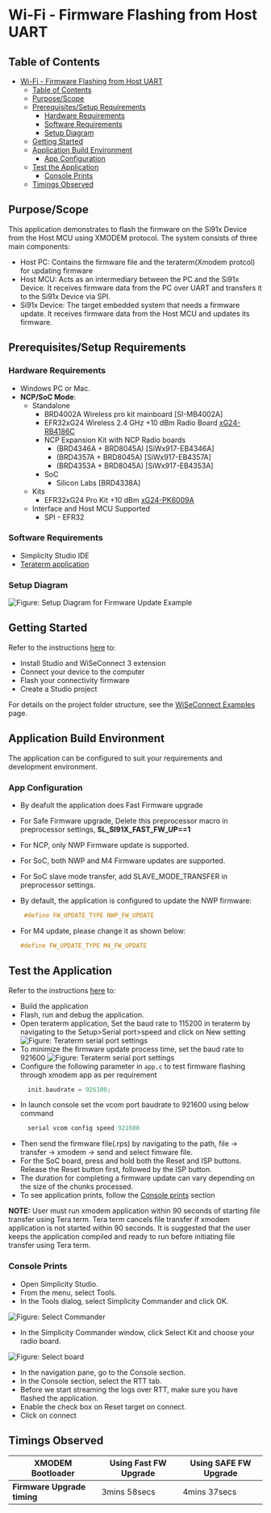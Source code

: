 # Wi-Fi - Firmware Flashing from Host UART

## Table of Contents

- [Wi-Fi - Firmware Flashing from Host UART](#wi-fi---firmware-flashing-from-host-uart)
  - [Table of Contents](#table-of-contents)
  - [Purpose/Scope](#purposescope)
  - [Prerequisites/Setup Requirements](#prerequisitessetup-requirements)
    - [Hardware Requirements](#hardware-requirements)
    - [Software Requirements](#software-requirements)
    - [Setup Diagram](#setup-diagram)
  - [Getting Started](#getting-started)
  - [Application Build Environment](#application-build-environment)
    - [App Configuration](#app-configuration)
  - [Test the Application](#test-the-application)
    - [Console Prints](#console-prints)
  - [Timings Observed](#timings-observed)

## Purpose/Scope

This application demonstrates to flash the firmware on the Si91x Device from the Host MCU using XMODEM protocol. The system consists of three main components:

  - Host PC: Contains the firmware file and the teraterm(Xmodem protcol) for updating firmware
  - Host MCU: Acts as an intermediary between the PC and the Si91x Device. It receives firmware data from the PC over UART and transfers it to the Si91x Device via SPI.
  - Si91x Device: The target embedded system that needs a firmware update. It receives firmware data from the Host MCU and updates its firmware.
  
## Prerequisites/Setup Requirements

### Hardware Requirements  

- Windows PC or Mac.
- **NCP/SoC Mode**:
  - Standalone
    - BRD4002A Wireless pro kit mainboard [SI-MB4002A]
    - EFR32xG24 Wireless 2.4 GHz +10 dBm Radio Board [xG24-RB4186C](https://www.silabs.com/development-tools/wireless/xg24-rb4186c-efr32xg24-wireless-gecko-radio-board?tab=overview)
    - NCP Expansion Kit with NCP Radio boards
      - (BRD4346A + BRD8045A) [SiWx917-EB4346A]
      - (BRD4357A + BRD8045A) [SiWx917-EB4357A]
      - (BRD4353A + BRD8045A) [SiWx917-EB4353A]
    - SoC
      - Silicon Labs [BRD4338A]
  - Kits
  	- EFR32xG24 Pro Kit +10 dBm [xG24-PK6009A](https://www.silabs.com/development-tools/wireless/efr32xg24-pro-kit-10-dbm?tab=overview)
  - Interface and Host MCU Supported
    - SPI - EFR32 

### Software Requirements

- Simplicity Studio IDE
- [Teraterm application](https://ttssh2.osdn.jp/index.html.en)

### Setup Diagram

![Figure: Setup Diagram for Firmware Update Example](resources/readme/setup_ncp_soc.png)

## Getting Started

Refer to the instructions [here](https://docs.silabs.com/wiseconnect/latest/wiseconnect-getting-started/) to:

- Install Studio and WiSeConnect 3 extension
- Connect your device to the computer
- Flash your connectivity firmware
- Create a Studio project

For details on the project folder structure, see the [WiSeConnect Examples](https://docs.silabs.com/wiseconnect/latest/wiseconnect-examples/#example-folder-structure) page.

## Application Build Environment

The application can be configured to suit your requirements and development environment.

### App Configuration

- By deafult the application does Fast Firmware upgrade
- For Safe Firmware upgrade, Delete this preprocessor macro in preprocessor settings, **SL_SI91X_FAST_FW_UP==1**  
- For NCP, only NWP Firmware update is supported.
- For SoC, both NWP and M4 Firmware updates are supported. 
- For SoC slave mode transfer, add SLAVE_MODE_TRANSFER in preprocessor settings.
- By default, the application is configured to update the NWP firmware: 
    ```c
     #define FW_UPDATE_TYPE NWP_FW_UPDATE
    ```

- For M4 update, please change it as shown below:
    ```c
    #define FW_UPDATE_TYPE M4_FW_UPDATE
    ```

## Test the Application

Refer to the instructions [here](https://docs.silabs.com/wiseconnect/latest/wiseconnect-getting-started/) to:

- Build the application
- Flash, run and debug the application.
- Open teraterm application, Set the baud rate to 115200 in teraterm by navigating to the Setup>Serial port>speed and click on New setting
 ![Figure: Teraterm serial port settings](resources/readme/serial_port_settings.png)
- To minimize the firmware update process time, set the baud rate to 921600 
![Figure: Teraterm serial port settings](resources/readme/serial_port_settings_921600.png)
- Configure the following parameter in `app.c` to test firmware flashing through xmodem app as per requirement
  ```c
    init.baudrate = 926100;
  ```
- In launch console set the vcom port baudrate to 921600 using below command
  ```c
    serial vcom config speed 921600
  ```
- Then send the firmware file(.rps) by navigating to the path, file -> transfer -> xmodem -> send and select fimware file.
- For the SoC board, press and hold both the Reset and ISP buttons. Release the Reset button first, followed by the ISP button.
- The duration for completing a firmware update can vary depending on the size of the chunks processed.
- To see application prints, follow the [Console prints](console_prints) section

**NOTE:** User must run xmodem application within 90 seconds of starting file transfer using Tera term. Tera term cancels file transfer if xmodem application is not started within 90 seconds. It is suggested that the user keeps the application compiled and ready to run before initiating file transfer using Tera term.

### Console Prints

- Open Simplicity Studio.
- From the menu, select Tools.
- In the Tools dialog, select Simplicity Commander and click OK.
  
![Figure: Select Commander](resources/readme/select-commander.png)

- In the Simplicity Commander window, click Select Kit and choose your radio board.
  
![Figure: Select board](resources/readme/commander-select-board.png)

- In the navigation pane, go to the Console section.
- In the Console section, select the RTT tab.
- Before we start streaming the logs over RTT, make sure you have flashed the application.
- Enable the check box on Reset target on connect.
-  Click on connect

## Timings Observed

| **XMODEM Bootloader**     | **Using Fast FW Upgrade**| **Using SAFE FW Upgrade** |
|---------------------------|--------------------------|--------------------------|
|**Firmware Upgrade timing**|    3mins 58secs          |     4mins 37secs         |

